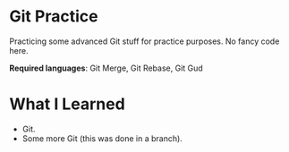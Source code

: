 # Git Practice

Practicing some advanced Git stuff for practice purposes. No fancy code here. 

**Required languages**: Git Merge, Git Rebase, Git Gud

# What I Learned

* Git. 
* Some more Git (this was done in a branch).
